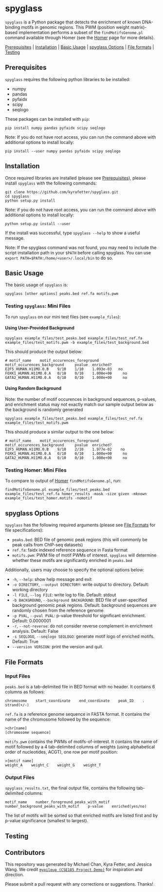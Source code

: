 # spyglass
`spyglass` is a Python package that detects the enrichment of known DNA-binding motifs in genomic regions. This PWM (position weight matrix)-based implementation performs a subset of the `findMotifsGenome.pl` command available through Homer (see the [Homer](http://homer.ucsd.edu/homer/ngs/peakMotifs.html) page for more details). 

[Prerequisites](#prerequisites) | [Installation](#install) | [Basic Usage](#usage) | [spyglass Options](#options) | [File formats](#formats) | [Testing](#testing)

<a name="prerequisites"></a>
## Prerequisites
`spyglass` requires the following python libraries to be installed:
- numpy
- pandas
- pyfaidx
- scipy
- seqlogo

These packages can be installed with `pip`:
```
pip install numpy pandas pyfaidx scipy seqlogo
```
Note: If you do not have root access, you can run the command above with additional options to install locally:
```
pip install --user numpy pandas pyfaidx scipy seqlogo
```

<a name="install"></a>
## Installation
Once required libraries are installed (please see [Prerequisites](#prerequisites)), please install `spyglass` with the following commands:
```
git clone https://github.com/kyrafetter/spyglass.git
cd spyglass
python setup.py install
```
Note: if you do not have root access, you can run the command above with additional options to install locally:
```
python setup.py install --user
```
If the install was successful, type `spyglass --help` to show a useful message. 

Note: If the spyglass command was not found, you may need to include the script installation path in your `$PATH` before calling spyglass. You can use `export PATH=$PATH:/home/<user>/.local/bin` to do so. 

<a name="usage"></a>
## Basic Usage 
The basic usage of `spyglass` is:
```
spyglass [other options] peaks.bed ref.fa motifs.pwm
```
### Testing `spyglass`: Mini Files
To run `spyglass` on our mini test files (see `example_files`):
#### Using User-Provided Background
```
spyglass example_files/test_peaks.bed example_files/test_ref.fa example_files/test_motifs.pwm -b example_files/test_background.bed
```
This should produce the output below:
```
# motif_name    motif_occurences_foreground     motif_occurences_background     pvalue  enriched?
E2F5_HUMAN.H11MO.0.B    9/10    1/10    1.093e-03   no
FOXK1_HUMAN.H11MO.0.A   0/10    0/10    1.000e+00     no
GATA2_HUMAN.H11MO.0.A   0/10    0/10    1.000e+00     no
```
#### Using Random Background 
Note: the number of motif occurences in background sequences, p-values, and enrichment status may not exactly match our sample output below as the background is randomly generated
```
spyglass example_files/test_peaks.bed example_files/test_ref.fa example_files/test_motifs.pwm
```
This should produce a similar output to the one below:
```
# motif_name    motif_occurences_foreground     motif_occurences_background     pvalue  enriched?
E2F5_HUMAN.H11MO.0.B    9/10    2/10    1.977e-02    no
FOXK1_HUMAN.H11MO.0.A   0/10    0/10    1.000e+00     no
GATA2_HUMAN.H11MO.0.A   0/10    0/10    1.000e+00     no
```
### Testing Homer: Mini Files
To compare to output of [Homer](http://homer.ucsd.edu/homer/ngs/peakMotifs.html) `findMotifsGenome.pl`, run:
```
findMotifsGenome.pl example_files/test_peaks.bed example_files/test_ref.fa homer_results -mask -size given -mknown example_files/test_homer.motifs -nomotif
```
<a name="options"></a>
## spyglass Options
`spyglass` has the following required arguments (please see [File Formats](#formats) for file specifications):
- `peaks.bed`: BED file of genomic peak regions (this will commonly be peak calls from ChIP-seq datasets)
- `ref.fa`: faidx indexed reference sequence in Fasta format
- `motifs.pwm`: PWM file of motif PWMs of interest. `spyglass` will determine whether these motifs are significantly enriched in `peaks.bed`

Additionally, users may choose to specify the optional options below:
 - `-h`, `--help`: show help message and exit
 -  `-o DIRECTORY`, `--output DIRECTORY`: write output to directory. Default: working directory
 - `-l FILE`, `--log FILE`: write log to file. Default: stdout
 - `-b BACKGROUND`, `--background BACKGROUND`: BED file of user-specified background genomic peak regions. Default: background sequences are randomly chosen from the reference genome
 - `-p PVAL`, `--pval PVAL`: p-value threshold for significant enrichment. Default: 0.0000001 
 - `-r`, `--not-reverse`: do not consider reverse complement in enrichment analysis. Default: False
 - `-s SEQLOGO`, `--seqlogo SEQLOGO`: generate motif logo of enriched motifs. Default: True
 - `--version VERSION`: print the version and quit. 

<a name="formats"></a>
## File Formats
### Input Files
`peaks.bed` is a tab-delimited file in BED format with no header. It contains 6 columns as follows:
```
chromosome    start_coordinate    end_coordinate    peak_ID    .    strand(+/-)
```
`ref.fa` is a reference genome sequence in FASTA format. It contains the name of the chromosome followed by the sequence:
```
>chr[name]
[chromosome sequence]
```
`motifs.pwm` contains the PWMs of motifs-of-interest. It contains the name of motif followed by a 4 tab-delimited columns of weights (using alphabetical order of
nucleotides, ACGT), one row per motif position:
```
>[motif name]
weight_A    weight_C    weight_G    weight_T
```
### Output Files
`spyglass_results.txt`, the final output file, contains the following tab-delimited columns:
```
motif_name    number_foreground_peaks_with_motif    number_background_peaks_with_motif    p-value    enriched(yes/no)
```
The list of motifs will be sorted so that enriched motifs are listed first and by p-value significance (smallest to largest). 

<a name="testing"></a>
## Testing

<a name="contributors"></a>
## Contributors 
This repository was generated by Michael Chan, Kyra Fetter, and Jessica Wang. We credit [`mypileup (CSE185 Project Demo)`](https://github.com/gymreklab/cse185-demo-project) for inspiration and direction.

Please submit a pull request with any corrections or suggestions. Thanks!
